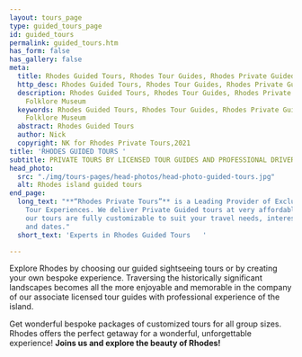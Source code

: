 ```yaml
---
layout: tours_page
type: guided_tours_page
id: guided_tours
permalink: guided_tours.htm
has_form: false
has_gallery: false
meta:
  title: Rhodes Guided Tours, Rhodes Tour Guides, Rhodes Private Guided Tours
  http_desc: Rhodes Guided Tours, Rhodes Tour Guides, Rhodes Private Guided Tours
  description: Rhodes Guided Tours, Rhodes Tour Guides, Rhodes Private Guided Tours,
    Folklore Museum
  keywords: Rhodes Guided Tours, Rhodes Tour Guides, Rhodes Private Guided Tours,
    Folklore Museum
  abstract: Rhodes Guided Tours
  author: Nick
  copyright: NK for Rhodes Private Tours,2021
title: 'RHODES GUIDED TOURS '
subtitle: PRIVATE TOURS BY LICENSED TOUR GUIDES AND PROFESSIONAL DRIVERS
head_photo:
  src: "./img/tours-pages/head-photos/head-photo-guided-tours.jpg"
  alt: Rhodes island guided tours
end_page:
  long_text: "**“Rhodes Private Tours”** is a Leading Provider of Exclusive and Personalized
    Tour Experiences. We deliver Private Guided tours at very affordable rates. All
    our tours are fully customizable to suit your travel needs, interests, schedules,
    and dates."
  short_text: 'Experts in Rhodes Guided Tours   '

---
```

Explore Rhodes by choosing our guided sightseeing tours or by creating your own bespoke experience. Traversing the historically significant landscapes becomes all the more enjoyable and memorable in the company of our associate  licensed tour guides with professional experience of the island.

Get wonderful bespoke packages of customized tours for all group sizes. Rhodes offers the perfect getaway for a wonderful, unforgettable experience!   **Joins us and explore the beauty of Rhodes!**